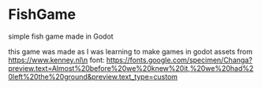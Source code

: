 # FishGame
simple fish game made in Godot

this game was made as I was learning to make games in godot
assets from https://www.kenney.nl\n
font: https://fonts.google.com/specimen/Changa?preview.text=Almost%20before%20we%20knew%20it,%20we%20had%20left%20the%20ground&preview.text_type=custom
